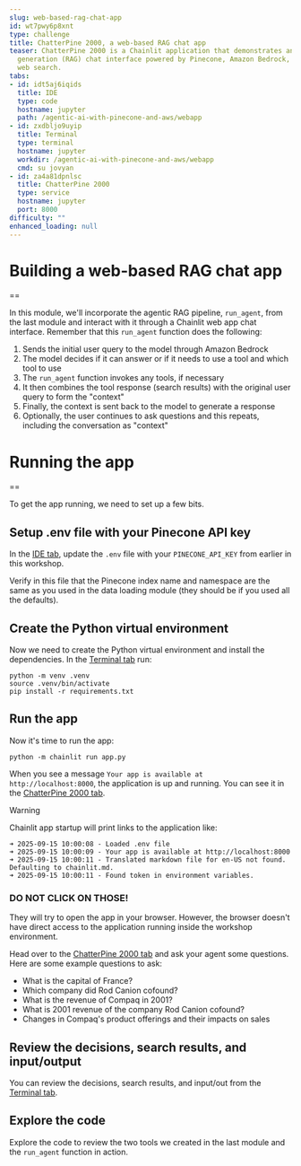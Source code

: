 ```yaml
---
slug: web-based-rag-chat-app
id: wt7pwy6p8xnt
type: challenge
title: ChatterPine 2000, a web-based RAG chat app
teaser: ChatterPine 2000 is a Chainlit application that demonstrates an agentic retrieval-augmented
  generation (RAG) chat interface powered by Pinecone, Amazon Bedrock, and a simple
  web search.
tabs:
- id: idt5aj6iqids
  title: IDE
  type: code
  hostname: jupyter
  path: /agentic-ai-with-pinecone-and-aws/webapp
- id: zxdbljo9uyip
  title: Terminal
  type: terminal
  hostname: jupyter
  workdir: /agentic-ai-with-pinecone-and-aws/webapp
  cmd: su jovyan
- id: za4a81dpnlsc
  title: ChatterPine 2000
  type: service
  hostname: jupyter
  port: 8000
difficulty: ""
enhanced_loading: null
---
```

# Building a web-based RAG chat app
==

In this module, we'll incorporate the agentic RAG pipeline, `run_agent`, from the last module and interact with it through a Chainlit web app chat interface. Remember that this `run_agent` function does the following:

1. Sends the initial user query to the model through Amazon Bedrock
2. The model decides if it can answer or if it needs to use a tool and which tool to use
3. The `run_agent` function invokes any tools, if necessary
4. It then combines the tool response (search results) with the original user query to form the "context"
5. Finally, the context is sent back to the model to generate a response
6. Optionally, the user continues to ask questions and this repeats, including the conversation as "context"

# Running the app
==

To get the app running, we need to set up a few bits.

## Setup .env file with your Pinecone API key

In the [IDE tab](tab-0), update the `.env` file with your `PINECONE_API_KEY` from earlier in this workshop.

Verify in this file that the Pinecone index name and namespace are the same as you used in the data loading module (they should be if you used all the defaults).

## Create the Python virtual environment

Now we need to create the Python virtual environment and install the dependencies. In the [Terminal tab](tab-1) run:

```bash,run
python -m venv .venv
source .venv/bin/activate
pip install -r requirements.txt
```

## Run the app

Now it's time to run the app:

```bash,run
python -m chainlit run app.py
```

When you see a message `Your app is available at http://localhost:8000`, the application is up and running. You can see it in the [ChatterPine 2000 tab](tab-2).

> [!WARNING]
> Chainlit app startup will print links to the application like:
>
> ```nocopy
> ➜ 2025-09-15 10:00:08 - Loaded .env file
> ➜ 2025-09-15 10:00:09 - Your app is available at http://localhost:8000
> ➜ 2025-09-15 10:00:11 - Translated markdown file for en-US not found. Defaulting to chainlit.md.
> ➜ 2025-09-15 10:00:11 - Found token in environment variables.
> ```
>
> ### DO NOT CLICK ON THOSE!
>
> They will try to open the app in your browser. However, the browser doesn't have direct access to the application running inside the workshop environment.


Head over to the [ChatterPine 2000 tab](tab-2) and ask your agent some questions. Here are some example questions to ask:

- What is the capital of France?
- Which company did Rod Canion cofound?
- What is the revenue of Compaq in 2001?
- What is 2001 revenue of the company Rod Canion cofound?
- Changes in Compaq's product offerings and their impacts on sales

## Review the decisions, search results, and input/output

You can review the decisions, search results, and input/out from the [Terminal tab](tab-1).

## Explore the code

Explore the code to review the two tools we created in the last module and the `run_agent` function in action.